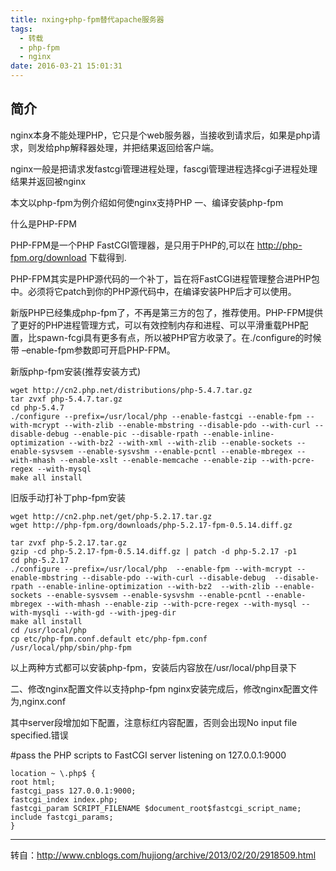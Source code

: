 ```yaml
---
title: nxing+php-fpm替代apache服务器
tags:
  - 转载
  - php-fpm
  - nginx
date: 2016-03-21 15:01:31
---
```


## 简介
nginx本身不能处理PHP，它只是个web服务器，当接收到请求后，如果是php请求，则发给php解释器处理，并把结果返回给客户端。

nginx一般是把请求发fastcgi管理进程处理，fascgi管理进程选择cgi子进程处理结果并返回被nginx

本文以php-fpm为例介绍如何使nginx支持PHP
一、编译安装php-fpm

什么是PHP-FPM

PHP-FPM是一个PHP FastCGI管理器，是只用于PHP的,可以在 http://php-fpm.org/download 下载得到.

PHP-FPM其实是PHP源代码的一个补丁，旨在将FastCGI进程管理整合进PHP包中。必须将它patch到你的PHP源代码中，在编译安装PHP后才可以使用。

新版PHP已经集成php-fpm了，不再是第三方的包了，推荐使用。PHP-FPM提供了更好的PHP进程管理方式，可以有效控制内存和进程、可以平滑重载PHP配置，比spawn-fcgi具有更多有点，所以被PHP官方收录了。在./configure的时候带 –enable-fpm参数即可开启PHP-FPM。

新版php-fpm安装(推荐安装方式)
```
wget http://cn2.php.net/distributions/php-5.4.7.tar.gz
tar zvxf php-5.4.7.tar.gz
cd php-5.4.7
./configure --prefix=/usr/local/php --enable-fastcgi --enable-fpm --with-mcrypt --with-zlib --enable-mbstring --disable-pdo --with-curl --disable-debug --enable-pic --disable-rpath --enable-inline-optimization --with-bz2 --with-xml --with-zlib --enable-sockets --enable-sysvsem --enable-sysvshm --enable-pcntl --enable-mbregex --with-mhash --enable-xslt --enable-memcache --enable-zip --with-pcre-regex --with-mysql
make all install
```
旧版手动打补丁php-fpm安装
```
wget http://cn2.php.net/get/php-5.2.17.tar.gz
wget http://php-fpm.org/downloads/php-5.2.17-fpm-0.5.14.diff.gz

tar zvxf php-5.2.17.tar.gz
gzip -cd php-5.2.17-fpm-0.5.14.diff.gz | patch -d php-5.2.17 -p1
cd php-5.2.17
./configure --prefix=/usr/local/php  --enable-fpm --with-mcrypt --enable-mbstring --disable-pdo --with-curl --disable-debug  --disable-rpath --enable-inline-optimization --with-bz2  --with-zlib --enable-sockets --enable-sysvsem --enable-sysvshm --enable-pcntl --enable-mbregex --with-mhash --enable-zip --with-pcre-regex --with-mysql --with-mysqli --with-gd --with-jpeg-dir
make all install
cd /usr/local/php
cp etc/php-fpm.conf.default etc/php-fpm.conf
/usr/local/php/sbin/php-fpm
```
以上两种方式都可以安装php-fpm，安装后内容放在/usr/local/php目录下

二、修改nginx配置文件以支持php-fpm
nginx安装完成后，修改nginx配置文件为,nginx.conf

其中server段增加如下配置，注意标红内容配置，否则会出现No input file specified.错误

#pass the PHP scripts to FastCGI server listening on 127.0.0.1:9000
```
location ~ \.php$ {
root html;
fastcgi_pass 127.0.0.1:9000;
fastcgi_index index.php;
fastcgi_param SCRIPT_FILENAME $document_root$fastcgi_script_name;
include fastcgi_params;
}
```

-----

转自：http://www.cnblogs.com/hujiong/archive/2013/02/20/2918509.html 